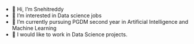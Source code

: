 - 👋 Hi, I’m Snehitreddy
- 👀 I’m interested in Data science jobs
- 🌱 I’m currently pursuing PGDM second year in Artificial Intelligence and Machine Learning
- 💞️ I would like to work in Data Science projects.
